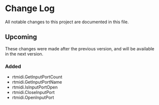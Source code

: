 # Change Log

All notable changes to this project are documented in this file.

## Upcoming

These changes were made after the previous version, and will be available in the next version.

### Added

- rtmidi.GetInputPortCount
- rtmidi.GetInputPortName
- rtmidi.IsInputPortOpen
- rtmidi.CloseInputPort
- rtmidi.OpenInputPort
